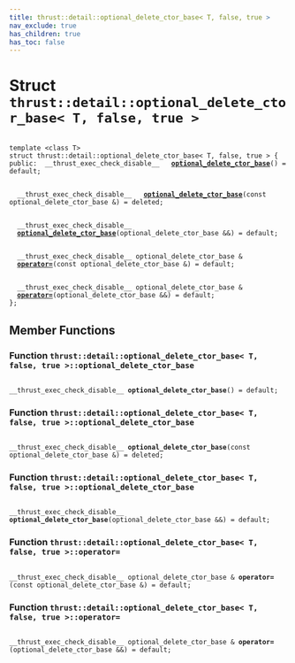 ```yaml
---
title: thrust::detail::optional_delete_ctor_base< T, false, true >
nav_exclude: true
has_children: true
has_toc: false
---
```


# Struct `thrust::detail::optional_delete_ctor_base< T, false, true >`

<code class="doxybook">
<span>template &lt;class T&gt;</span>
<span>struct thrust::detail::optional&#95;delete&#95;ctor&#95;base&lt; T, false, true &gt; {</span>
<span>public:</span><span>&nbsp;&nbsp;__thrust_exec_check_disable__ </span><span>&nbsp;&nbsp;<b><a href="{{ site.baseurl }}/api/classes/structthrust_1_1detail_1_1optional__delete__ctor__base_3_01t_00_01false_00_01true_01_4.html#function-optional-delete-ctor-base">optional&#95;delete&#95;ctor&#95;base</a></b>() = default;</span>
<br>
<span>&nbsp;&nbsp;__thrust_exec_check_disable__ </span><span>&nbsp;&nbsp;<b><a href="{{ site.baseurl }}/api/classes/structthrust_1_1detail_1_1optional__delete__ctor__base_3_01t_00_01false_00_01true_01_4.html#function-optional-delete-ctor-base">optional&#95;delete&#95;ctor&#95;base</a></b>(const optional_delete_ctor_base &) = deleted;</span>
<br>
<span>&nbsp;&nbsp;__thrust_exec_check_disable__ </span><span>&nbsp;&nbsp;<b><a href="{{ site.baseurl }}/api/classes/structthrust_1_1detail_1_1optional__delete__ctor__base_3_01t_00_01false_00_01true_01_4.html#function-optional-delete-ctor-base">optional&#95;delete&#95;ctor&#95;base</a></b>(optional_delete_ctor_base &&) = default;</span>
<br>
<span>&nbsp;&nbsp;__thrust_exec_check_disable__ optional_delete_ctor_base & </span><span>&nbsp;&nbsp;<b><a href="{{ site.baseurl }}/api/classes/structthrust_1_1detail_1_1optional__delete__ctor__base_3_01t_00_01false_00_01true_01_4.html#function-operator=">operator=</a></b>(const optional_delete_ctor_base &) = default;</span>
<br>
<span>&nbsp;&nbsp;__thrust_exec_check_disable__ optional_delete_ctor_base & </span><span>&nbsp;&nbsp;<b><a href="{{ site.baseurl }}/api/classes/structthrust_1_1detail_1_1optional__delete__ctor__base_3_01t_00_01false_00_01true_01_4.html#function-operator=">operator=</a></b>(optional_delete_ctor_base &&) = default;</span>
<span>};</span>
</code>

## Member Functions

<h3 id="function-optional-delete-ctor-base">
Function <code>thrust::detail::optional&#95;delete&#95;ctor&#95;base&lt; T, false, true &gt;::optional&#95;delete&#95;ctor&#95;base</code>
</h3>

<code class="doxybook">
<span>__thrust_exec_check_disable__ </span><span><b>optional_delete_ctor_base</b>() = default;</span></code>
<h3 id="function-optional-delete-ctor-base">
Function <code>thrust::detail::optional&#95;delete&#95;ctor&#95;base&lt; T, false, true &gt;::optional&#95;delete&#95;ctor&#95;base</code>
</h3>

<code class="doxybook">
<span>__thrust_exec_check_disable__ </span><span><b>optional_delete_ctor_base</b>(const optional_delete_ctor_base &) = deleted;</span></code>
<h3 id="function-optional-delete-ctor-base">
Function <code>thrust::detail::optional&#95;delete&#95;ctor&#95;base&lt; T, false, true &gt;::optional&#95;delete&#95;ctor&#95;base</code>
</h3>

<code class="doxybook">
<span>__thrust_exec_check_disable__ </span><span><b>optional_delete_ctor_base</b>(optional_delete_ctor_base &&) = default;</span></code>
<h3 id="function-operator=">
Function <code>thrust::detail::optional&#95;delete&#95;ctor&#95;base&lt; T, false, true &gt;::operator=</code>
</h3>

<code class="doxybook">
<span>__thrust_exec_check_disable__ optional_delete_ctor_base & </span><span><b>operator=</b>(const optional_delete_ctor_base &) = default;</span></code>
<h3 id="function-operator=">
Function <code>thrust::detail::optional&#95;delete&#95;ctor&#95;base&lt; T, false, true &gt;::operator=</code>
</h3>

<code class="doxybook">
<span>__thrust_exec_check_disable__ optional_delete_ctor_base & </span><span><b>operator=</b>(optional_delete_ctor_base &&) = default;</span></code>

